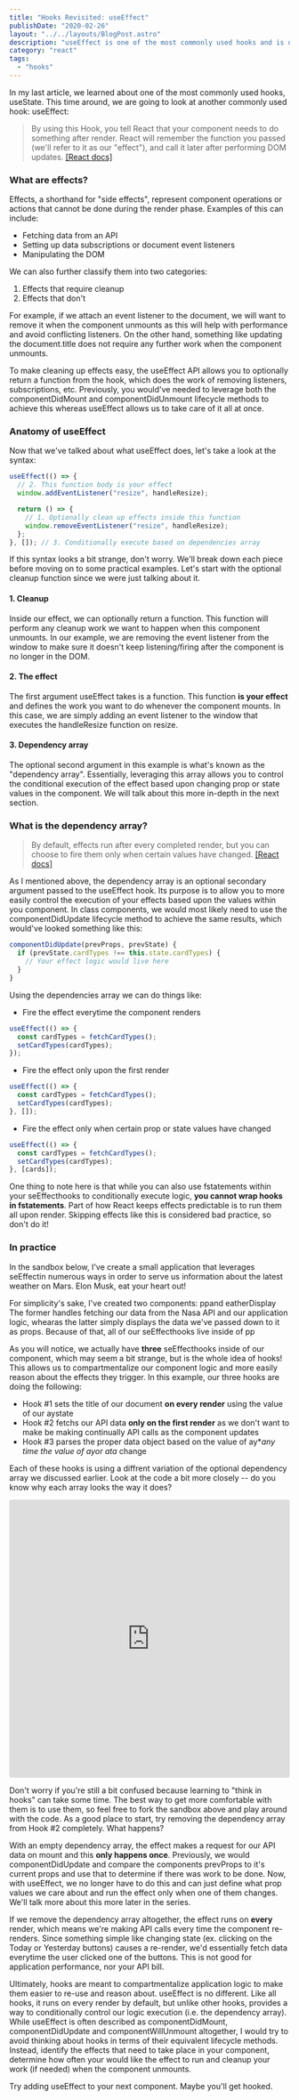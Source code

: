 ```yaml
---
title: "Hooks Revisited: useEffect"
publishDate: "2020-02-26"
layout: "../../layouts/BlogPost.astro"
description: "useEffect is one of the most commonly used hooks and is used for things like fetching data, setting up event listeners and manipulating the DOM."
category: "react"
tags:
  - "hooks"
---
```


In <a to="/posts/hooks-usestate">my last article</a>, we learned about one of the most commonly used hooks, useState. This time around, we are going to look at another commonly used hook: useEffect:

> By using this Hook, you tell React that your component needs to do something after render. React will remember the function you passed (we'll refer to it as our "effect"), and call it later after performing DOM updates. [[React docs]](https://reactjs.org/docs/hooks-effect.html)

### What are effects?

Effects, a shorthand for "side effects", represent component operations or actions that cannot be done during the render phase. Examples of this can include:

- Fetching data from an API
- Setting up data subscriptions or document event listeners
- Manipulating the DOM

We can also further classify them into two categories:

1. Effects that require cleanup
2. Effects that don't

For example, if we attach an event listener to the document, we will want to remove it when the component unmounts as this will help with performance and avoid conflicting listeners. On the other hand, something like updating the document.title does not require any further work when the component unmounts.

To make cleaning up effects easy, the useEffect API allows you to optionally return a function from the hook, which does the work of removing listeners, subscriptions, etc. Previously, you would've needed to leverage both the componentDidMount and componentDidUnmount lifecycle methods to achieve this whereas useEffect allows us to take care of it all at once.

### Anatomy of useEffect

Now that we've talked about what useEffect does, let's take a look at the syntax:

```javascript
useEffect(() => {
  // 2. This function body is your effect
  window.addEventListener("resize", handleResize);

  return () => {
    // 1. Optionally clean up effects inside this function
    window.removeEventListener("resize", handleResize);
  };
}, []); // 3. Conditionally execute based on dependencies array
```

If this syntax looks a bit strange, don't worry. We'll break down each piece before moving on to some practical examples. Let's start with the optional cleanup function since we were just talking about it.

#### 1. Cleanup

Inside our effect, we can optionally return a function. This function will perform any cleanup work we want to happen when this component unmounts. In our example, we are removing the event listener from the window to make sure it doesn't keep listening/firing after the component is no longer in the DOM.

#### 2. The effect

The first argument useEffect takes is a function. This function **is your effect** and defines the work you want to do whenever the component mounts. In this case, we are simply adding an event listener to the window that executes the handleResize function on resize.

#### 3. Dependency array

The optional second argument in this example is what's known as the "dependency array". Essentially, leveraging this array allows you to control the conditional execution of the effect based upon changing prop or state values in the component. We will talk about this more in-depth in the next section.

### What is the dependency array?

> By default, effects run after every completed render, but you can choose to fire them only when certain values have changed. [[React docs]](https://reactjs.org/docs/hooks-effect.html#tip-optimizing-performance-by-skipping-effects)

As I mentioned above, the dependency array is an optional secondary argument passed to the useEffect hook. Its purpose is to allow you to more easily control the execution of your effects based upon the values within you component. In class components, we would most likely need to use the componentDidUpdate lifecycle method to achieve the same results, which would've looked something like this:

```javascript
componentDidUpdate(prevProps, prevState) {
  if (prevState.cardTypes !== this.state.cardTypes) {
    // Your effect logic would live here
  }
}
```

Using the dependencies array we can do things like:

- Fire the effect everytime the component renders

```javascript
useEffect(() => {
  const cardTypes = fetchCardTypes();
  setCardTypes(cardTypes);
});
```

- Fire the effect only upon the first render

```javascript
useEffect(() => {
  const cardTypes = fetchCardTypes();
  setCardTypes(cardTypes);
}, []);
```

- Fire the effect only when certain prop or state values have changed

```javascript
useEffect(() => {
  const cardTypes = fetchCardTypes();
  setCardTypes(cardTypes);
}, [cards]);
```

One thing to note here is that while you can also use fstatements within your seEffecthooks to conditionally execute logic, **you cannot wrap hooks in fstatements**. Part of how React keeps effects predictable is to run them all upon render. Skipping effects like this is considered bad practice, so don't do it!

### In practice

In the sandbox below, I've create a small application that leverages seEffectin numerous ways in order to serve us information about the latest weather on Mars. Elon Musk, eat your heart out!

For simplicity's sake, I've created two components: ppand eatherDisplay The former handles fetching our data from the Nasa API and our application logic, whearas the latter simply displays the data we've passed down to it as props. Because of that, all of our seEffecthooks live inside of pp

As you will notice, we actually have **three** seEffecthooks inside of our component, which may seem a bit strange, but is the whole idea of hooks! This allows us to compartmentalize our component logic and more easily reason about the effects they trigger. In this example, our three hooks are doing the following:

- Hook #1 sets the title of our document **on every render** using the value of our aystate
- Hook #2 fetchs our API data **only on the first render** as we don't want to make be making continually API calls as the component updates
- Hook #3 parses the proper data object based on the value of ay\*_any time the value of ayor ata_ change

Each of these hooks is using a diffrent variation of the optional dependency array we discussed earlier. Look at the code a bit more closely -- do you know why each array looks the way it does?

<iframe
  src="https://codesandbox.io/embed/hooksuseeffect-gkejk?fontsize=14&hidenavigation=1&theme=dark"
  style="width:100%; height:500px; border:0; border-radius: 4px; overflow:hidden;"
  title="hooks/useEffect"
  allow="geolocation; microphone; camera; midi; vr; accelerometer; gyroscope; payment; ambient-light-sensor; encrypted-media; usb"
  sandbox="allow-modals allow-forms allow-popups allow-scripts allow-same-origin"
></iframe>

Don't worry if you're still a bit confused because learning to "think in hooks" can take some time. The best way to get more comfortable with them is to use them, so feel free to fork the sandbox above and play around with the code. As a good place to start, try removing the dependency array from Hook #2 completely. What happens?

With an empty dependency array, the effect makes a request for our API data on mount and this **only happens once**. Previously, we would componentDidUpdate and compare the components prevProps to it's current props and use that to determine if there was work to be done. Now, with useEffect, we no longer have to do this and can just define what prop values we care about and run the effect only when one of them changes. We'll talk more about this more later in the series.

If we remove the dependency array altogether, the effect runs on **every** render, which means we're making API calls every time the component re-renders. Since something simple like changing state (ex. clicking on the Today or Yesterday buttons) causes a re-render, we'd essentially fetch data everytime the user clicked one of the buttons. This is not good for application performance, nor your API bill.

Ultimately, hooks are meant to compartmentalize application logic to make them easier to re-use and reason about. useEffect is no different. Like all hooks, it runs on every render by default, but unlike other hooks, provides a way to conditionally control our logic execution (i.e. the dependency array). While useEffect is often described as componentDidMount, componentDidUpdate and componentWillUnmount altogether, I would try to avoid thinking about hooks in terms of their equivalent lifecycle methods. Instead, identify the effects that need to take place in your component, determine how often your would like the effect to run and cleanup your work (if needed) when the component unmounts.

Try adding useEffect to your next component. Maybe you'll get hooked.
